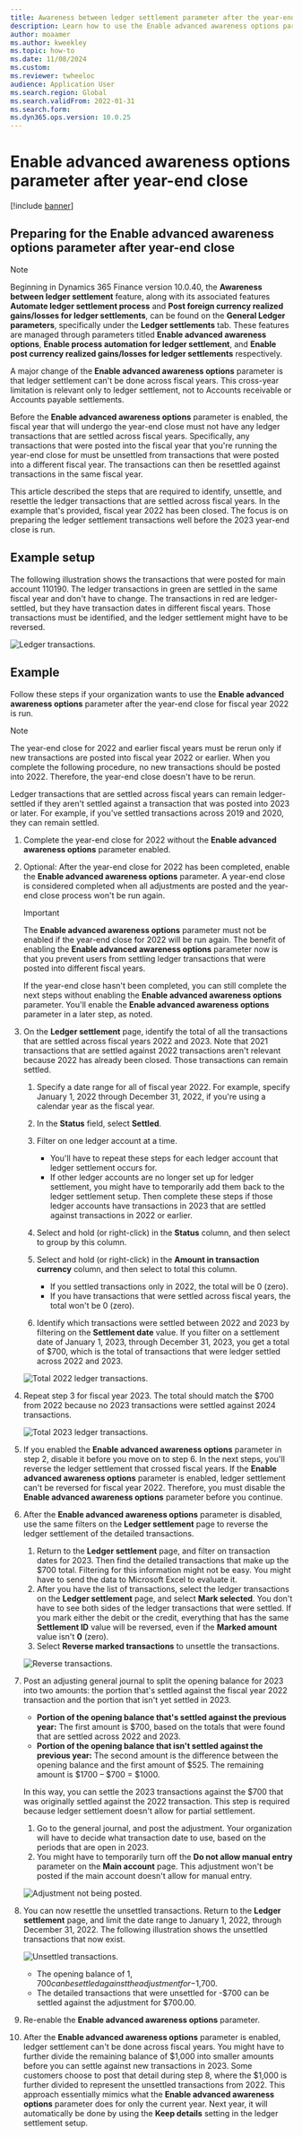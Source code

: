 ```yaml
---
title: Awareness between ledger settlement parameter after the year-end close
description: Learn how to use the Enable advanced awareness options parameter after the General ledger year-end close process is run, including an example setup.
author: moaamer
ms.author: kweekley
ms.topic: how-to
ms.date: 11/08/2024
ms.custom:
ms.reviewer: twheeloc
audience: Application User
ms.search.region: Global
ms.search.validFrom: 2022-01-31
ms.search.form:
ms.dyn365.ops.version: 10.0.25
---
```


# Enable advanced awareness options parameter after year-end close

[!include [banner](../includes/banner.md)]

## Preparing for the Enable advanced awareness options parameter after year-end close

> [!Note]
> Beginning in Dynamics 365 Finance version 10.0.40, the **Awareness between ledger settlement** feature, along with its associated features **Automate ledger settlement process** and **Post foreign currency realized gains/losses for ledger settlements**, can be found on the **General Ledger parameters**, specifically under the **Ledger settlements** tab. These features are managed through parameters titled **Enable advanced awareness options**, **Enable process automation for ledger settlement**, and **Enable post currency realized gains/losses for ledger settlements** respectively.

A major change of the **Enable advanced awareness options** parameter is that ledger settlement can't be done across fiscal years. This cross-year limitation is relevant only to ledger settlement, not to Accounts receivable or Accounts payable settlements.

Before the **Enable advanced awareness options** parameter is enabled, the fiscal year that will undergo the year-end close must not have any ledger transactions that are settled across fiscal years. Specifically, any transactions that were posted into the fiscal year that you're running the year-end close for must be unsettled from transactions that were posted into a different fiscal year. The transactions can then be resettled against transactions in the same fiscal year.

This article described the steps that are required to identify, unsettle, and resettle the ledger transactions that are settled across fiscal years. In the example that's provided, fiscal year 2022 has been closed. The focus is on preparing the ledger settlement transactions well before the 2023 year-end close is run.

## Example setup

The following illustration shows the transactions that were posted for main account 110190. The ledger transactions in green are settled in the same fiscal year and don't have to change. The transactions in red are ledger-settled, but they have transaction dates in different fiscal years. Those transactions must be identified, and the ledger settlement might have to be reversed.

![Ledger transactions.](./media/afterYEC1.png)

## Example

Follow these steps if your organization wants to use the **Enable advanced awareness options** parameter after the year-end close for fiscal year 2022 is run.

> [!NOTE]
> The year-end close for 2022 and earlier fiscal years must be rerun only if new transactions are posted into fiscal year 2022 or earlier. When you complete the following procedure, no new transactions should be posted into 2022. Therefore, the year-end close doesn't have to be rerun.
>
> Ledger transactions that are settled across fiscal years can remain ledger-settled if they aren't settled against a transaction that was posted into 2023 or later. For example, if you've settled transactions across 2019 and 2020, they can remain settled.

1. Complete the year-end close for 2022 without the **Enable advanced awareness options** parameter enabled.
2. Optional: After the year-end close for 2022 has been completed, enable the **Enable advanced awareness options** parameter. A year-end close is considered completed when all adjustments are posted and the year-end close process won't be run again.

    > [!IMPORTANT]
    > The **Enable advanced awareness options** parameter must not be enabled if the year-end close for 2022 will be run again. The benefit of enabling the **Enable advanced awareness options** parameter now is that you prevent users from settling ledger transactions that were posted into different fiscal years.

    If the year-end close hasn't been completed, you can still complete the next steps without enabling the **Enable advanced awareness options** parameter. You'll enable the **Enable advanced awareness options** parameter in a later step, as noted.

3. On the **Ledger settlement** page, identify the total of all the transactions that are settled across fiscal years 2022 and 2023. Note that 2021 transactions that are settled against 2022 transactions aren't relevant because 2022 has already been closed. Those transactions can remain settled.

    1. Specify a date range for all of fiscal year 2022. For example, specify January 1, 2022 through December 31, 2022, if you're using a calendar year as the fiscal year.
    2. In the **Status** field, select **Settled**.
    3. Filter on one ledger account at a time.

        - You'll have to repeat these steps for each ledger account that ledger settlement occurs for.
        - If other ledger accounts are no longer set up for ledger settlement, you might have to temporarily add them back to the ledger settlement setup. Then complete these steps if those ledger accounts have transactions in 2023 that are settled against transactions in 2022 or earlier.

    4. Select and hold (or right-click) in the **Status** column, and then select to group by this column.
    5. Select and hold (or right-click) in the **Amount in transaction currency** column, and then select to total this column.

        - If you settled transactions only in 2022, the total will be 0 (zero).
        - If you have transactions that were settled across fiscal years, the total won't be 0 (zero).

    6. Identify which transactions were settled between 2022 and 2023 by filtering on the **Settlement date** value. If you filter on a settlement date of January 1, 2023, through December 31, 2023, you get a total of $700, which is the total of transactions that were ledger settled across 2022 and 2023.

    ![Total 2022 ledger transactions.](./media/afterYEC2.png)

4. Repeat step 3 for fiscal year 2023. The total should match the $700 from 2022 because no 2023 transactions were settled against 2024 transactions.

    ![Total 2023 ledger transactions.](./media/afterYEC3.png)

5. If you enabled the **Enable advanced awareness options** parameter in step 2, disable it before you move on to step 6. In the next steps, you'll reverse the ledger settlement that crossed fiscal years. If the **Enable advanced awareness options** parameter is enabled, ledger settlement can't be reversed for fiscal year 2022. Therefore, you must disable the **Enable advanced awareness options** parameter before you continue.
6. After the **Enable advanced awareness options** parameter is disabled, use the same filters on the **Ledger settlement** page to reverse the ledger settlement of the detailed transactions.

    1. Return to the **Ledger settlement** page, and filter on transaction dates for 2023. Then find the detailed transactions that make up the $700 total. Filtering for this information might not be easy. You might have to send the data to Microsoft Excel to evaluate it.
    2. After you have the list of transactions, select the ledger transactions on the **Ledger settlement** page, and select **Mark selected**. You don't have to see both sides of the ledger transactions that were settled. If you mark either the debit or the credit, everything that has the same **Settlement ID** value will be reversed, even if the **Marked amount** value isn't **0** (zero).
    3. Select **Reverse marked transactions** to unsettle the transactions.

    ![Reverse transactions.](./media/afterYEC4.png)

7. Post an adjusting general journal to split the opening balance for 2023 into two amounts: the portion that's settled against the fiscal year 2022 transaction and the portion that isn't yet settled in 2023.

    - **Portion of the opening balance that's settled against the previous year:** The first amount is $700, based on the totals that were found that are settled across 2022 and 2023.
    - **Portion of the opening balance that isn't settled against the previous year:** The second amount is the difference between the opening balance and the first amount of $525. The remaining amount is $1700 – $700 = $1000.

    In this way, you can settle the 2023 transactions against the $700 that was originally settled against the 2022 transaction. This step is required because ledger settlement doesn't allow for partial settlement.

    1. Go to the general journal, and post the adjustment. Your organization will have to decide what transaction date to use, based on the periods that are open in 2023.
    2. You might have to temporarily turn off the **Do not allow manual entry** parameter on the **Main account** page. This adjustment won't be posted if the main account doesn't allow for manual entry.

    ![Adjustment not being posted.](./media/afterYEC5.png)

8. You can now resettle the unsettled transactions. Return to the **Ledger settlement** page, and limit the date range to January 1, 2022, through December 31, 2022. The following illustration shows the unsettled transactions that now exist.

    ![Unsettled transactions.](./media/afterYEC6.png)

    - The opening balance of $1,700 can be settled against the adjustment for -$1,700.
    - The detailed transactions that were unsettled for -$700 can be settled against the adjustment for $700.00.

9. Re-enable the **Enable advanced awareness options** parameter.
10. After the **Enable advanced awareness options** parameter is enabled, ledger settlement can't be done across fiscal years. You might have to further divide the remaining balance of $1,000 into smaller amounts before you can settle against new transactions in 2023. Some customers choose to post that detail during step 8, where the $1,000 is further divided to represent the unsettled transactions from 2022. This approach essentially mimics what the **Enable advanced awareness options** parameter does for only the current year. Next year, it will automatically be done by using the **Keep details** setting in the ledger settlement setup.
